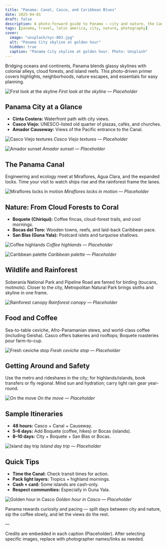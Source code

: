 ```yaml
---
title: "Panama: Canal, Casco, and Caribbean Blues"
date: 2025-04-01
draft: false
description: A photo-forward guide to Panama — city and nature, the Canal, historic Casco, coffee highlands, islands, and practical tips.
tags: [panama, travel, latin america, city, nature, photography]
cover:
  image: "unsplash/nyc-003.jpg"
  alt: "Panama City skyline at golden hour"
  hidden: true
  caption: "Panama City skyline at golden hour. Photo: Unsplash"
---
```


Bridging oceans and continents, Panama blends glassy skylines with colonial alleys, cloud forests, and island reefs. This photo-driven primer covers highlights, neighborhoods, nature escapes, and essentials for easy planning.

![First look at the skyline](unsplash/nyc-001.jpg)
_First look at the skyline — Placeholder_

## Panama City at a Glance

- **Cinta Costera:** Waterfront path with city views.
- **Casco Viejo:** UNESCO-listed old quarter of plazas, cafés, and churches.
- **Amador Causeway:** Views of the Pacific entrance to the Canal.

![Casco Viejo textures](unsplash/nyc-002.jpg)
_Casco Viejo textures — Placeholder_

![Amador sunset](unsplash/nyc-003.jpg)
_Amador sunset — Placeholder_

## The Panama Canal

Engineering and ecology meet at Miraflores, Agua Clara, and the expanded locks. Time your visit to watch ships rise and the rainforest frame the lanes.

![Miraflores locks in motion](unsplash/nyc-004.jpg)
_Miraflores locks in motion — Placeholder_

## Nature: From Cloud Forests to Coral

- **Boquete (Chiriquí):** Coffee fincas, cloud-forest trails, and cool mornings.
- **Bocas del Toro:** Wooden towns, reefs, and laid-back Caribbean pace.
- **San Blas (Guna Yala):** Postcard islets and turquoise shallows.

![Coffee highlands](unsplash/nyc-005.jpg)
_Coffee highlands — Placeholder_

![Caribbean palette](unsplash/nyc-006.jpg)
_Caribbean palette — Placeholder_

## Wildlife and Rainforest

Soberanía National Park and Pipeline Road are famed for birding (toucans, motmots). Closer to the city, Metropolitan Natural Park brings sloths and skyline in one frame.

![Rainforest canopy](unsplash/nyc-007.jpg)
_Rainforest canopy — Placeholder_

## Food and Coffee

Sea-to-table ceviche, Afro-Panamanian stews, and world-class coffee (including Geisha). Casco offers bakeries and rooftops; Boquete roasteries pour farm-to-cup.

![Fresh ceviche stop](unsplash/nyc-008.jpg)
_Fresh ceviche stop — Placeholder_

## Getting Around and Safety

Use the metro and rideshares in the city; for highlands/islands, book transfers or fly regional. Mind sun and hydration; carry light rain gear year-round.

![On the move](unsplash/nyc-009.jpg)
_On the move — Placeholder_

## Sample Itineraries

- **48 hours:** Casco + Canal + Causeway.
- **5–6 days:** Add Boquete (coffee, hikes) or Bocas (islands).
- **8–10 days:** City + Boquete + San Blas or Bocas.

![Island day trip](unsplash/nyc-010.jpg)
_Island day trip — Placeholder_

## Quick Tips

- **Time the Canal:** Check transit times for action.
- **Pack light layers:** Tropics + highland mornings.
- **Cash + card:** Some islands are cash-only.
- **Respect communities:** Especially in Guna Yala.

![Golden hour in Casco](unsplash/nyc-011.jpg)
_Golden hour in Casco — Placeholder_

Panama rewards curiosity and pacing — split days between city and nature, sip the coffee slowly, and let the views do the rest.

—

Credits are embedded in each caption (Placeholder). After selecting specific images, replace with photographer names/links as needed.

